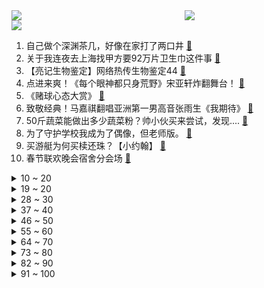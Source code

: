 <div >
	<a style="float:left;width:55%;" href = "https://github.com/anuraghazra/github-readme-stats">
	 <img src = "https://github-readme-stats.vercel.app/api?username=iuuuuuaena&theme=buefy&show_icons=true"/>
	</a>
	<a  style="float:right;width:45%" href = "https://github.com/anuraghazra/github-readme-stats">
	 <img  src="https://github-readme-stats.vercel.app/api/top-langs/?username=anuraghazra&layout=compact"/>
	</a>
	</div>

[![](https://img.shields.io/badge/jxd-@jxdgogogo.xyz-yellowgreen.svg)](https://www.jxdgogogo.xyz)<br>
1. 自己做个深渊茶几，好像在家打了两口井 [:link:](//www.bilibili.com/video/BV1AG411F7eF) <br>
2. 关于我连夜去上海找甲方要92万片卫生巾这件事 [:link:](//www.bilibili.com/video/BV1BG4y197a8) <br>
3. 【亮记生物鉴定】网络热传生物鉴定44 [:link:](//www.bilibili.com/video/BV16d4y1x7TD) <br>
4. 点进来爽！《每个眼神都只身荒野》宋亚轩炸翻舞台！ [:link:](//www.bilibili.com/video/BV12g411p7N3) <br>
5. 《赌球心态大赏》 [:link:](//www.bilibili.com/video/BV1FR4y1Z7RV) <br>
6. 致敬经典！马嘉祺翻唱亚洲第一男高音张雨生《我期待》 [:link:](//www.bilibili.com/video/BV1xG411M7hX) <br>
7. 50斤蔬菜能做出多少蔬菜粉？帅小伙买来尝试，发现.... [:link:](//www.bilibili.com/video/BV12d4y1t7a8) <br>
8. 为了守护学校我成为了偶像，但老师版。 [:link:](//www.bilibili.com/video/BV1RR4y1o7Eo) <br>
9. 买游艇为何买椟还珠？【小约翰】 [:link:](//www.bilibili.com/video/BV1Je4y1W7Qn) <br>
10. 春节联欢晚会宿舍分会场 [:link:](//www.bilibili.com/video/BV1bD4y1e75R) <br>
<details>
<summary>10 ~ 20</summary>

11. 我收容了MC主世界的所有BOSS！！！ [:link:](//www.bilibili.com/video/BV1aP4y1X7XU) <br>
12. 自制可以辅助做菜按摩的机械外骨骼 [:link:](//www.bilibili.com/video/BV16P411u7df) <br>
13. 全村吃席 我坐小孩那桌 [:link:](//www.bilibili.com/video/BV1XW4y1H7Ap) <br>
14. 当代愚公移山，削平1250座山，用凿子凿出的红旗渠 [:link:](//www.bilibili.com/video/BV1eD4y1e7MB) <br>
15. 悲壮！武松断臂！百战英雄士，生平志未降！《水浒传》P48 [:link:](//www.bilibili.com/video/BV1m44y1X7da) <br>
16. 头 号 洒 家 [:link:](//www.bilibili.com/video/BV1zg411p7Hp) <br>
17. 密室员工:“放心，我很敬业的” [:link:](//www.bilibili.com/video/BV13W4y1s7Y6) <br>
18. ⚡反 向 广 告⚡ [:link:](//www.bilibili.com/video/BV14e4y1g7yD) <br>
19. 今天给年轻的南美自助餐老板上一课 [:link:](//www.bilibili.com/video/BV11W4y1H7Q3) <br>
</details>
<details>
<summary>19 ~ 20</summary>

20. 大炮！不许这样对你空叔叔！ [:link:](//www.bilibili.com/video/BV1ZR4y1o7Co) <br>
21. 《自由之摇》 [:link:](//www.bilibili.com/video/BV1je4y1g7i9) <br>
22. 以前没发现我家原来这么穷 [:link:](//www.bilibili.com/video/BV1cK411R7vC) <br>
23. 我带过的奇葩游客 [:link:](//www.bilibili.com/video/BV1J44y1X7dr) <br>
24. 【危机合约#11】赝波强杀 危机等级36 “不畏苦暗” [:link:](//www.bilibili.com/video/BV1V44y1D7kX) <br>
25. Red Velvet《Birthday》MV [:link:](//www.bilibili.com/video/BV1ZP4y1X7qV) <br>
26. 老交警：事故现场很多都是后脑开花 [:link:](//www.bilibili.com/video/BV1QP4y1R74y) <br>
27. 好彩无借力，何以落九天 [:link:](//www.bilibili.com/video/BV1pY411d7fw) <br>
28. 一年未见地雷怀孕，漠叔不认帐了 [:link:](//www.bilibili.com/video/BV1gM411k7HC) <br>
</details>
<details>
<summary>28 ~ 30</summary>

29. 无屏风表演《口技》还原文言文 ！！！ [:link:](//www.bilibili.com/video/BV1JD4y1e7Q4) <br>
30. 千万别找有女友的兄弟pk这些问题！！！！ [:link:](//www.bilibili.com/video/BV1E44y1Q7Zg) <br>
31. 【原神】摆拍狂魔「奇妙的待机动画互动4.0」 [:link:](//www.bilibili.com/video/BV1Sg411p7uC) <br>
32. 全球十大自助餐！顶级鱼子酱海鲜随便吃！500一位能吃回本吗 [:link:](//www.bilibili.com/video/BV1TK411R7EL) <br>
33. 万物皆可名画 [:link:](//www.bilibili.com/video/BV19G4y1d7LF) <br>
34. 最快抗塔世界纪录：2分13秒！仅存在一瞬的完美时机！！ [:link:](//www.bilibili.com/video/BV16D4y1e7S8) <br>
35. “来查我们家！”好的，收到～ [:link:](//www.bilibili.com/video/BV1AM411k7Xu) <br>
36. 我见过候鸟就这么去了南方 [:link:](//www.bilibili.com/video/BV1AW4y1s71D) <br>
37. 《水果社交》 [:link:](//www.bilibili.com/video/BV15W4y1p7Dx) <br>
</details>
<details>
<summary>37 ~ 40</summary>

38. 今天晚生吃包谷饭下盘折耳根～ [:link:](//www.bilibili.com/video/BV1bY411d7E6) <br>
39. ⚡️监 狱 哥 哥⚡️ [:link:](//www.bilibili.com/video/BV1e8411L7CH) <br>
40. 【STN快报6.5季15】AI都能作曲了，什么时候能写快报 [:link:](//www.bilibili.com/video/BV1SW4y1H7H4) <br>
41. 绝了！好吃到爆！【肥牛白菜千层锅】一锅鲜到眉毛掉！ [:link:](//www.bilibili.com/video/BV1kW4y1H77k) <br>
42. 90后爸妈是怎么教育小孩的？ [:link:](//www.bilibili.com/video/BV1Nd4y147CM) <br>
43. 15岁三套换装全曲翻跳hype boy｜带你沉浸式参观美高校园 解锁新发型！！ [:link:](//www.bilibili.com/video/BV1SP411u7fz) <br>
44. 羊村（2） [:link:](//www.bilibili.com/video/BV1yG4y1R7aA) <br>
45. 上美影 联手 vivo 挑战《哪吒闹海》皮影戏 [:link:](//www.bilibili.com/video/BV1fG411M7Mr) <br>
46. 日本队派出了波风水门以及... [:link:](//www.bilibili.com/video/BV1MG4y157hy) <br>
</details>
<details>
<summary>46 ~ 50</summary>

47. 芬兰一家人血战东北烤肉到场面失控！流汁宽粉嗦到上头吃嗨了！狂曝侄女恋情细节收都收不住！ [:link:](//www.bilibili.com/video/BV1dG4y1V7Qp) <br>
48. 某瓣9.0，据说看了一遍就不想再看的电影，艾德里安·布洛迪封神之作《超脱》 [:link:](//www.bilibili.com/video/BV1Ee4y1g7b1) <br>
49. 姜 太 公 钓 鱼 [:link:](//www.bilibili.com/video/BV1xd4y1x7Mb) <br>
50. 大连.品海楼  厨子探店¥1？11 [:link:](//www.bilibili.com/video/BV1SD4y1e7o3) <br>
51. 废物的养成 [:link:](//www.bilibili.com/video/BV1BP4y1X72g) <br>
52. “咱B站粉丝1000万了？赶紧做个视频！急！” [:link:](//www.bilibili.com/video/BV1bD4y1v7bz) <br>
53. 一周后，深挖网易暴雪分手事件真实内幕，后续可能，国服玩家何去何从？ [:link:](//www.bilibili.com/video/BV1TK411R7yu) <br>
54. 朋友们都说，我这脚法不去踢足球可惜了！我觉得专业的人应该做专业的事情，我可以画踢足球！ [:link:](//www.bilibili.com/video/BV1vv4y127rR) <br>
55. 少佐，请给我命令。 [:link:](//www.bilibili.com/video/BV1VG411F71s) <br>
</details>
<details>
<summary>55 ~ 60</summary>

56. 猛男就该肚大大！世界杯球迷主题曲 [:link:](//www.bilibili.com/video/BV1mW4y1H7rf) <br>
57. 一次学会热菜常用六种汁，你已经是一个高手了 [:link:](//www.bilibili.com/video/BV1jR4y1Z76q) <br>
58. 唐僧：女妖怪？无所谓，我会出手! [:link:](//www.bilibili.com/video/BV1Qg411p7mX) <br>
59. 星期三，我的嘴替！ [:link:](//www.bilibili.com/video/BV11P411u7Zx) <br>
60. 含 妈 量 不 足 [:link:](//www.bilibili.com/video/BV11P4y1R7cq) <br>
61. 年度最奇葩手机？价值30w的小米12S Ultra概念版上手 [:link:](//www.bilibili.com/video/BV18v4y1d72R) <br>
62. 【36氪】为什么我们看病花了这么多钱，医院依旧不挣钱？ [:link:](//www.bilibili.com/video/BV1RK411d7KD) <br>
63. 男性可以娶4个老婆？想去卡塔尔打工？别再瞎吹这个石油帝国了！【洞察社会系列80】 [:link:](//www.bilibili.com/video/BV1TK411R7bN) <br>
64. 吴亦凡在中国坐牢13年已经算幸运的了！哎 希望出来可以有机会改过自新吧 [:link:](//www.bilibili.com/video/BV1gK411R7Rt) <br>
</details>
<details>
<summary>64 ~ 70</summary>

65. 蓝 色 妖 姬 是 怎 样 炼 成 的 [:link:](//www.bilibili.com/video/BV1qe4y1g77n) <br>
66. 单身四十多年体重两百多斤，他与这个世界格格不入 [:link:](//www.bilibili.com/video/BV1rW4y1H7vU) <br>
67. 社 交 悍 匪 x3 [:link:](//www.bilibili.com/video/BV18G4y157nW) <br>
68. “短短几秒钟 心动了六次” [:link:](//www.bilibili.com/video/BV1q84y1r7pu) <br>
69. 顶级饭店的糖醋排骨秘方，没想到这么简单！秘诀只有这2点！ [:link:](//www.bilibili.com/video/BV17e4y1g76f) <br>
70. 为了烤苕皮做了一桌菜！英国公婆无法抗拒的街头小吃！ [:link:](//www.bilibili.com/video/BV1YP411u7G2) <br>
71. 这都是啥...？厕纸地狱！2023年1月新番导视！【泛式】 [:link:](//www.bilibili.com/video/BV1RW4y1H7hL) <br>
72. 22年前他花10分钟写的歌，我一听就是20年。 [:link:](//www.bilibili.com/video/BV12P411u7en) <br>
73. 当北京人没了儿化音 [:link:](//www.bilibili.com/video/BV1Ud4y1t7Fn) <br>
</details>
<details>
<summary>73 ~ 80</summary>

74. 追  踪  导  弹  ！【C4快乐阴人流#35】 [:link:](//www.bilibili.com/video/BV1UG4y1d7AZ) <br>
75. 骑行流浪川西，住进地下涵洞，收拾一番涵洞变成完美庇护所 [:link:](//www.bilibili.com/video/BV1eY411d7NE) <br>
76. 求求你别玩假原神了！这才是真原神！草神逆袭！ [:link:](//www.bilibili.com/video/BV1v84y1r7sR) <br>
77. 谢幕 || 夷陵大火，永安托孤，老兵不死，只是凋零 [:link:](//www.bilibili.com/video/BV1Ve4y1g7ax) <br>
78. 执法人员：我是来干啥的来着？ [:link:](//www.bilibili.com/video/BV1Wg411W73Z) <br>
79. 《 中 国 的 水 墨 画 还 是 画 保 守 了 》｜ Mavic 3 [:link:](//www.bilibili.com/video/BV1L24y1C7ai) <br>
80. 《 白 蛇 的 替 身 小 卖 部 3.0 》 [:link:](//www.bilibili.com/video/BV1cD4y1v7bQ) <br>
81. 势利的阿真惹众怒 [:link:](//www.bilibili.com/video/BV1BD4y1e7CT) <br>
82. 童年拆楼游戏的最终结局是什么？玩到最后竟让我泪目 [:link:](//www.bilibili.com/video/BV1KW4y1s79M) <br>
</details>
<details>
<summary>82 ~ 90</summary>

83. 大庆赶海，退潮后捡到一只钩子直接钓大蛏子，比撒盐还要轻松 [:link:](//www.bilibili.com/video/BV1n44y1D71K) <br>
84. 小猫咪打架能有多上头？吃了暗亏的喵师傅，还爆了件“装备”！ [:link:](//www.bilibili.com/video/BV1f24y1C7Ms) <br>
85. 中国联通：世界杯期间谨防电信诈骗！ [:link:](//www.bilibili.com/video/BV1GR4y1Z7JS) <br>
86. 真实！呆在普通中学和重点中学的区别！ [:link:](//www.bilibili.com/video/BV1JK411o7J7) <br>
87. 帮不了你上清北，但985没问题 [:link:](//www.bilibili.com/video/BV1yW4y1H7f2) <br>
88. 我不管你的酒店有多高档，我只知道它的地板沾了水就一定滑！ [:link:](//www.bilibili.com/video/BV1K841177zM) <br>
89. “进去了一个，还有一窝” [:link:](//www.bilibili.com/video/BV1cd4y1b7aY) <br>
90. 不当人之风光大葬 [:link:](//www.bilibili.com/video/BV1984y1r7xo) <br>
91. 我社死了！上网课用夹子音吸猫发现没关麦！！！！ [:link:](//www.bilibili.com/video/BV1nD4y1v7Lr) <br>
</details>
<details>
<summary>91 ~ 100</summary>

92. 一个斯拉夫女人的告别 [:link:](//www.bilibili.com/video/BV1F3411f7cw) <br>
93. 【医学博士】危急情况如何自救？I 这条视频关键时刻能救你一命 [:link:](//www.bilibili.com/video/BV1N84y1y7qz) <br>
94. 把名梗图让AI绘画三次后你还猜得出吗？ [:link:](//www.bilibili.com/video/BV11e4y1g7Qw) <br>
95. 剧TOP：这里就是我钮祜禄•如玥的坟墓！TVB绝唱大戏《金枝欲孽》P6（大结局） [:link:](//www.bilibili.com/video/BV19K41197PM) <br>
96. 我刚付钱买了炒粉和手抓饼 结果老板跑路了 我只能一路追着饭跑 [:link:](//www.bilibili.com/video/BV1qg411p7B2) <br>
97. 世 界 杯.exe [:link:](//www.bilibili.com/video/BV1QK41197sz) <br>
98. 临走前再给奶妈做一次蛋糕，这次就用奶奶家里的东西来完成！农村老家都能做的蛋糕，你一定能搞定！ [:link:](//www.bilibili.com/video/BV12P411u7fY) <br>
99. 沙漠猫：我们把毒蛇当辣条吃，超凶哒! [:link:](//www.bilibili.com/video/BV1UP4y1X7Et) <br>
100. 咱就是说，原来速冻饺子这样煮就不会破皮呀，下次煮饺子的时候试试！#娱乐评论大赏 #饺子 #速冻饺子 [:link:](//www.bilibili.com/video/BV1kD4y1e7XB) <br>
</details>
